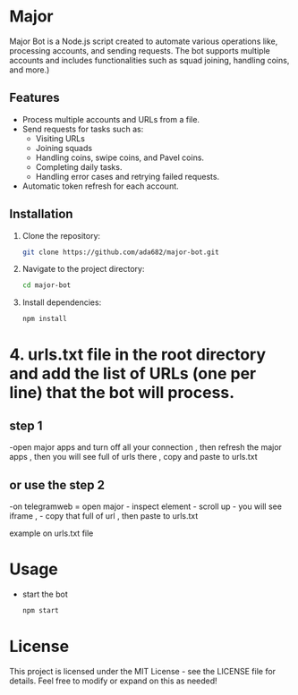 # Major

Major Bot is a Node.js script created to automate various operations like, processing accounts, and sending requests. The bot supports multiple accounts and includes functionalities such as squad joining, handling coins, and more.)

## Features

- Process multiple accounts and URLs from a file.
- Send requests for tasks such as:
  - Visiting URLs
  - Joining squads
  - Handling coins, swipe coins, and Pavel coins.
  - Completing daily tasks.
  - Handling error cases and retrying failed requests.
- Automatic token refresh for each account.

## Installation

1. Clone the repository:

   ```bash
   git clone https://github.com/ada682/major-bot.git

2. Navigate to the project directory:

   ```bash
   cd major-bot

3. Install dependencies:

   ```bash
   npm install

# 4. urls.txt file in the root directory and add the list of URLs (one per line) that the bot will process.

  ## step 1
   -open major apps and turn off all your connection , then refresh the major apps , then you will see full of urls there , copy and paste to urls.txt

  ## or use the step 2
   -on telegramweb = open major - inspect element - scroll up - you will see iframe , - copy that full of url , then paste to urls.txt

   example on urls.txt file

 # Usage

 - start the bot
   ```bash
   npm start

 # License

This project is licensed under the MIT License - see the LICENSE file for details.
Feel free to modify or expand on this as needed!



